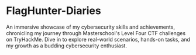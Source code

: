 # FlagHunter-Diaries
An immersive showcase of my cybersecurity skills and achievements, chronicling my journey through Masterschool's Level Four CTF challenges on TryHackMe. Dive in to explore real-world scenarios, hands-on tasks, and my growth as a budding cybersecurity enthusiast.
